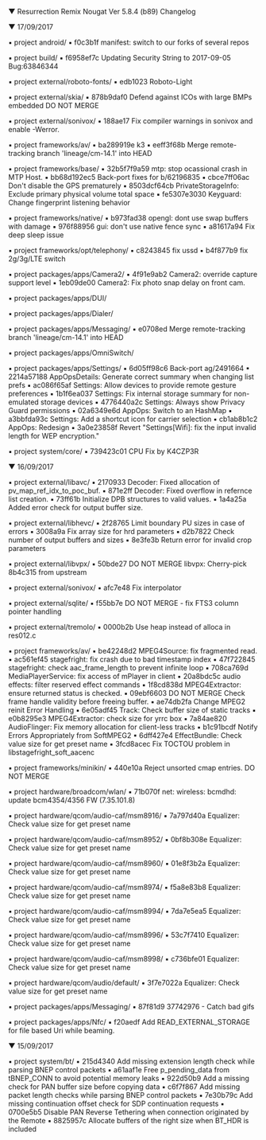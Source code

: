 
 ▼ Resurrection Remix Nougat Ver 5.8.4 (b89) Changelog


 ▼ 17/09/2017


 ▪ project android/
 ▪ f0c3b1f manifest: switch to our forks of several repos

 ▪ project build/
 ▪ f6958ef7c Updating Security String to 2017-09-05 Bug:63846344

 ▪ project external/roboto-fonts/
 ▪ edb1023 Roboto-Light

 ▪ project external/skia/
 ▪ 878b9daf0 Defend against ICOs with large BMPs embedded DO NOT MERGE

 ▪ project external/sonivox/
 ▪ 188ae17 Fix compiler warnings in sonivox and enable -Werror.

 ▪ project frameworks/av/
 ▪ ba289919e k3
 ▪ eeff3f68b Merge remote-tracking branch 'lineage/cm-14.1' into HEAD

 ▪ project frameworks/base/
 ▪ 32b5f7f9a59 mtp: stop ocassional crash in MTP Host.
 ▪ bb68d192ec5 Back-port fixes for b/62196835
 ▪ cbce7ff06ac Don't disable the GPS prematurely
 ▪ 8503dcf64cb PrivateStorageInfo: Exclude primary physical volume total space
 ▪ fe5307e3030 Keyguard: Change fingerprint listening behavior

 ▪ project frameworks/native/
 ▪ b973fad38 opengl: dont use swap buffers with damage
 ▪ 976f88956 gui: don't use native fence sync
 ▪ a81617a94 Fix deep sleep issue

 ▪ project frameworks/opt/telephony/
 ▪ c8243845 fix ussd
 ▪ b4f877b9 fix 2g/3g/LTE switch

 ▪ project packages/apps/Camera2/
 ▪ 4f91e9ab2 Camera2: override capture support level
 ▪ 1eb09de00 Camera2: Fix photo snap delay on front cam.

 ▪ project packages/apps/DUI/

 ▪ project packages/apps/Dialer/

 ▪ project packages/apps/Messaging/
 ▪ e0708ed Merge remote-tracking branch 'lineage/cm-14.1' into HEAD

 ▪ project packages/apps/OmniSwitch/

 ▪ project packages/apps/Settings/
 ▪ 6d05ff98c6 Back-port ag/2491664
 ▪ 2214a57188 AppOpsDetails: Generate correct summary when changing list prefs
 ▪ ac086f65af Settings: Allow devices to provide remote gesture preferences
 ▪ 1b1f6ea037 Settings: Fix internal storage summary for non-emulated storage devices
 ▪ 4776440a2c Settings: Always show Privacy Guard permissions
 ▪ 02a6349e6d AppOps: Switch to an HashMap
 ▪ a3bbfda93c Settings: Add a shortcut icon for carrier selection
 ▪ cb1ab8b1c2 AppOps: Redesign
 ▪ 3a0e23858f Revert "Settings[Wifi]: fix the input invalid length for WEP encryption."

 ▪ project system/core/
 ▪ 739423c01 CPU Fix by K4CZP3R


 ▼ 16/09/2017


 ▪ project external/libavc/
 ▪ 2170933 Decoder: Fixed allocation of pv_map_ref_idx_to_poc_buf.
 ▪ 871e2ff Decoder: Fixed overflow in refernce list creation.
 ▪ 73ff61b Initialize DPB structures to valid values.
 ▪ 1a4a25a Added error check for output buffer size.

 ▪ project external/libhevc/
 ▪ 2f28765 Limit boundary PU sizes in case of errors
 ▪ 3008a9a Fix array size for hrd parameters
 ▪ d2b7822 Check number of output buffers and sizes
 ▪ 8e3fe3b Return error for invalid crop parameters

 ▪ project external/libvpx/
 ▪ 50bde27 DO NOT MERGE libvpx: Cherry-pick 8b4c315 from upstream

 ▪ project external/sonivox/
 ▪ afc7e48 Fix interpolator

 ▪ project external/sqlite/
 ▪ f55bb7e DO NOT MERGE - fix FTS3 column pointer handling

 ▪ project external/tremolo/
 ▪ 0000b2b Use heap instead of alloca in res012.c

 ▪ project frameworks/av/
 ▪ be42248d2 MPEG4Source: fix fragmented read.
 ▪ ac561ef45 stagefright: fix crash due to bad timestamp index
 ▪ 47f722845 stagefright: check aac_frame_length to prevent infinite loop
 ▪ 708ca769d MediaPlayerService: fix access of mPlayer in client
 ▪ 20a8bdc5c audio effects: filter reserved effect commands
 ▪ 1f8cd838d MPEG4Extractor: ensure returned status is checked.
 ▪ 09ebf6603 DO NOT MERGE Check frame handle validity before freeing buffer.
 ▪ ae74db2fa Change MPEG2 reinit Error Handling
 ▪ 6e05adf45 Track: Check buffer size of static tracks
 ▪ e0b8295e3 MPEG4Extractor: check size for yrrc box
 ▪ 7a84ae820 AudioFlinger: Fix memory allocation for client-less tracks
 ▪ b1c91bcdf Notify Errors Appropriately from SoftMPEG2
 ▪ 6dff427e4 EffectBundle: Check value size for get preset name
 ▪ 3fcd8acec Fix TOCTOU problem in libstagefright_soft_aacenc

 ▪ project frameworks/minikin/
 ▪ 440e10a Reject unsorted cmap entries. DO NOT MERGE

 ▪ project hardware/broadcom/wlan/
 ▪ 71b070f net: wireless: bcmdhd: update bcm4354/4356 FW (7.35.101.8)

 ▪ project hardware/qcom/audio-caf/msm8916/
 ▪ 7a797d40a Equalizer: Check value size for get preset name

 ▪ project hardware/qcom/audio-caf/msm8952/
 ▪ 0bf8b308e Equalizer: Check value size for get preset name

 ▪ project hardware/qcom/audio-caf/msm8960/
 ▪ 01e8f3b2a Equalizer: Check value size for get preset name

 ▪ project hardware/qcom/audio-caf/msm8974/
 ▪ f5a8e83b8 Equalizer: Check value size for get preset name

 ▪ project hardware/qcom/audio-caf/msm8994/
 ▪ 7da7e5ea5 Equalizer: Check value size for get preset name

 ▪ project hardware/qcom/audio-caf/msm8996/
 ▪ 53c7f7410 Equalizer: Check value size for get preset name

 ▪ project hardware/qcom/audio-caf/msm8998/
 ▪ c736bfe01 Equalizer: Check value size for get preset name

 ▪ project hardware/qcom/audio/default/
 ▪ 3f7e7022a Equalizer: Check value size for get preset name

 ▪ project packages/apps/Messaging/
 ▪ 87f81d9 37742976 - Catch bad gifs

 ▪ project packages/apps/Nfc/
 ▪ f20aedf Add READ_EXTERNAL_STORAGE for file based Uri while beaming.

 ▼ 15/09/2017


 ▪ project system/bt/
 ▪ 215d4340 Add missing extension length check while parsing BNEP control packets
 ▪ a61aaf1e Free p_pending_data from tBNEP_CONN to avoid potential memory leaks
 ▪ 922d50b9 Add a missing check for PAN buffer size before copying data
 ▪ c6f7f867 Add missing packet length checks while parsing BNEP control packets
 ▪ 7e30b79c Add missing continuation offset check for SDP continuation requests
 ▪ 0700e5b5 Disable PAN Reverse Tethering when connection originated by the Remote
 ▪ 8825957c Allocate buffers of the right size when BT_HDR is included

